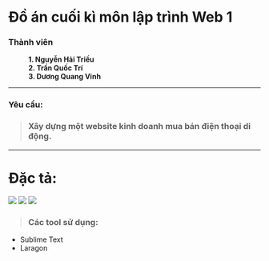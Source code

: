 # Đồ án cuối kì môn lập trình Web 1

<dl>
  <dt><h3>Thành viên</h3></dt>
  <dd><b>1. Nguyễn Hải Triều</b></dd>
  <dd><b>2. Trần Quốc Trí</b></dd>
  <dd><b>3. Dương Quang Vinh</b></dd>
</dl>

***

### Yêu cầu:

> ### Xây dựng một website kinh doanh mua bán điện thoại di động.

***

# Đặc tả:

![](https://i.imgur.com/LwzGSAy.png)
![](https://i.imgur.com/udSt9Z7.png)
![](https://i.imgur.com/SiM2IfP.png)

> ### Các tool sử dụng:
+ Sublime Text
+ Laragon
